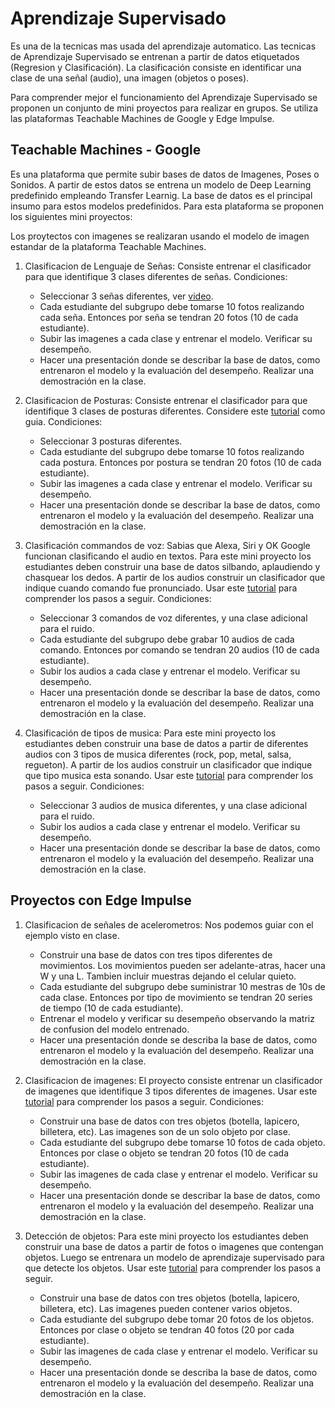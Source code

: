 # Aprendizaje Supervisado
Es una de la tecnicas mas usada del aprendizaje automatico. Las tecnicas de Aprendizaje Supervisado se entrenan a partir de datos etiquetados (Regresion y Clasificación). La clasificación consiste en identificar una clase de una señal (audio), una imagen (objetos o poses). <br>

Para comprender mejor el funcionamiento del Aprendizaje Supervisado se proponen un conjunto de mini proyectos para realizar en grupos. Se utiliza las plataformas Teachable Machines de Google y Edge Impulse.

## Teachable Machines - Google
Es una plataforma que permite subir bases de datos de Imagenes, Poses o Sonidos. A partir de estos datos se entrena un modelo de Deep Learning predefinido empleando Transfer Learnig. La base de datos es el principal insumo para estos modelos predefinidos. Para esta plataforma se proponen los siguientes mini proyectos: <br>

Los proytectos con imagenes se realizaran usando el modelo de imagen estandar de la plataforma Teachable Machines.

1. Clasificacion de Lenguaje de Señas: Consiste entrenar el clasificador para que identifique 3 clases diferentes de señas. Condiciones:
   * Seleccionar 3 señas diferentes, ver [video](https://www.youtube.com/watch?v=EOcVvy1mcYI). 
   * Cada estudiante del subgrupo debe tomarse 10 fotos realizando cada seña. Entonces por seña se tendran 20 fotos (10 de cada estudiante).
   * Subir las imagenes a cada clase y entrenar el modelo. Verificar su desempeño.
   * Hacer una presentación donde se describar la base de datos, como entrenaron el modelo y la evaluación del desempeño. Realizar una demostración en la clase.

2. Clasificacion de Posturas: Consiste entrenar el clasificador para que identifique 3 clases de posturas diferentes. Considere este [tutorial](https://medium.com/@warronbebster/teachable-machine-tutorial-head-tilt-f4f6116f491) como guia. Condiciones:
   * Seleccionar 3 posturas diferentes. 
   * Cada estudiante del subgrupo debe tomarse 10 fotos realizando cada postura. Entonces por postura se tendran 20 fotos (10 de cada estudiante).
   * Subir las imagenes a cada clase y entrenar el modelo. Verificar su desempeño.
   * Hacer una presentación donde se describar la base de datos, como entrenaron el modelo y la evaluación del desempeño. Realizar una demostración en la clase.

3. Clasificación commandos de voz: Sabias que Alexa, Siri y OK Google funcionan clasificando el audio en textos. Para este mini proyecto los estudiantes deben construir una base de datos silbando, aplaudiendo y chasquear los dedos. A partir de los audios construir un clasificador que indique cuando comando fue pronunciado. Usar este [tutorial](https://medium.com/@warronbebster/teachable-machine-tutorial-snap-clap-whistle-4212fd7f3555) para comprender los pasos a seguir.
Condiciones:
   * Seleccionar 3 comandos de voz diferentes, y una clase adicional para el ruido. 
   * Cada estudiante del subgrupo debe grabar 10 audios de cada comando. Entonces por comando se tendran 20 audios (10 de cada estudiante).
   * Subir los audios a cada clase y entrenar el modelo. Verificar su desempeño.
   * Hacer una presentación donde se describar la base de datos, como entrenaron el modelo y la evaluación del desempeño. Realizar una demostración en la clase.    

4. Clasificación de tipos de musica: Para este mini proyecto los estudiantes deben construir una base de datos a partir de diferentes audios con 3 tipos de musica diferentes (rock, pop, metal, salsa, regueton). A partir de los audios construir un clasificador que indique que tipo musica esta sonando. Usar este [tutorial](https://medium.com/@165498/teachable-machine-project-a-variation-of-classic-rock-music-9e0caf12bded) para comprender los pasos a seguir.
Condiciones:
   * Seleccionar 3 audios de musica diferentes, y una clase adicional para el ruido. 
   * Subir los audios a cada clase y entrenar el modelo. Verificar su desempeño.
   * Hacer una presentación donde se describar la base de datos, como entrenaron el modelo y la evaluación del desempeño. Realizar una demostración en la clase.   

## Proyectos con Edge Impulse 
1. Clasificacion de señales de acelerometros: Nos podemos guiar con el ejemplo visto en clase.  
   * Construir una base de datos con tres tipos diferentes de movimientos. Los movimientos pueden ser adelante-atras, hacer una W y una L. Tambien incluir muestras dejando el celular quieto. 
   * Cada estudiante del subgrupo debe suministrar 10 mestras de 10s de cada clase. Entonces por tipo de movimiento se tendran 20 series de tiempo (10 de cada estudiante).
   * Entrenar el modelo y verificar su desempeño observando la matriz de confusion del modelo entrenado.
   * Hacer una presentación donde se describa la base de datos, como entrenaron el modelo y la evaluación del desempeño. Realizar una demostración en la clase.
  
3. Clasificacion de imagenes: El proyecto consiste entrenar un clasificador de imagenes que identifique 3 tipos diferentes de imagenes. Usar este [tutorial](https://docs.edgeimpulse.com/docs/tutorials/end-to-end-tutorials/image-classification) para comprender los pasos a seguir. Condiciones:
   * Construir una base de datos con tres objetos (botella, lapicero, billetera, etc). Las imagenes son de un solo objeto por clase. 
   * Cada estudiante del subgrupo debe tomarse 10 fotos de cada objeto. Entonces por clase o objeto se tendran 20 fotos (10 de cada estudiante).
   * Subir las imagenes de cada clase y entrenar el modelo. Verificar su desempeño.
   * Hacer una presentación donde se describar la base de datos, como entrenaron el modelo y la evaluación del desempeño. Realizar una demostración en la clase.
4. Detección de objetos: Para este mini proyecto los estudiantes deben construir una base de datos a partir de fotos o imagenes que contengan objetos. Luego se entrenara un modelo de aprendizaje supervisado para que detecte los objetos. Usar este [tutorial](https://docs.edgeimpulse.com/docs/tutorials/end-to-end-tutorials/object-detection/object-detection) para comprender los pasos a seguir.
   * Construir una base de datos con tres objetos (botella, lapicero, billetera, etc). Las imagenes pueden contener varios objetos. 
   * Cada estudiante del subgrupo debe tomar 20 fotos de los objetos. Entonces por clase o objeto se tendran 40 fotos (20 por cada estudiante).
   * Subir las imagenes de cada clase y entrenar el modelo. Verificar su desempeño.
   * Hacer una presentación donde se describa la base de datos, como entrenaron el modelo y la evaluación del desempeño. Realizar una demostración en la clase.
